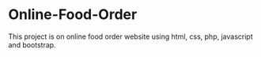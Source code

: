# Online-Food-Order
This project is on online food order website using html, css, php, javascript and bootstrap.
